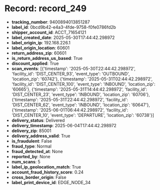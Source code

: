 # Record: record_249

- **tracking_number**: 9400894013851287
- **label_id**: 0bcd9b42-e4a3-4fde-9758-f0fe0786fd2b
- **shipper_account_id**: ACCT_71654121
- **label_created_date**: 2025-05-30T17:44:42.298972
- **label_origin_ip**: 192.168.226.1
- **label_origin_location**: 60601
- **return_address_zip**: 60601
- **is_return_address_us_based**: True
- **discount_applied**: True
- **scan_events**: [{'timestamp': '2025-05-30T22:44:42.298972', 'facility_id': 'DIST_CENTER_93', 'event_type': 'OUTBOUND', 'location_zip': '60742'}, {'timestamp': '2025-05-31T02:44:42.298972', 'facility_id': 'DIST_CENTER_100', 'event_type': 'INBOUND', 'location_zip': '60665'}, {'timestamp': '2025-05-31T14:44:42.298972', 'facility_id': 'DIST_CENTER_23', 'event_type': 'INBOUND', 'location_zip': '60706'}, {'timestamp': '2025-05-31T22:44:42.298972', 'facility_id': 'DIST_CENTER_62', 'event_type': 'INBOUND', 'location_zip': '60647'}, {'timestamp': '2025-06-01T06:44:42.298972', 'facility_id': 'DIST_CENTER_10', 'event_type': 'DEPARTURE', 'location_zip': '60738'}]
- **delivery_status**: Delivered
- **delivery_timestamp**: 2025-06-04T17:44:42.298972
- **delivery_zip**: 85001
- **delivery_address_valid**: True
- **is_fraudulent**: False
- **fraud_type**: Normal
- **fraud_detected_at**: None
- **reported_by**: None
- **num_scans**: 5
- **label_ip_geolocation_match**: True
- **account_fraud_history_score**: 0.24
- **cross_border_origin**: False
- **label_print_device_id**: EDGE_NODE_34